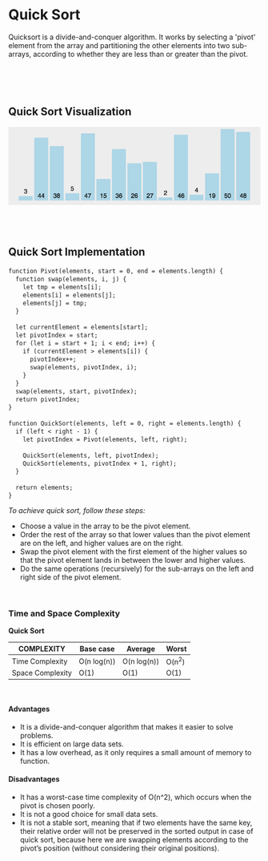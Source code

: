 # **Quick Sort**

<p>
Quicksort is a divide-and-conquer algorithm. It works by selecting a 'pivot' element from the array and partitioning the other elements into two sub-arrays, according to whether they are less than or greater than the pivot.
</p>

<br/>
<br/>
<br/>

## Quick Sort Visualization

![Quick sort gif](../public/gifs/quick-sort.gif)

<br/>
<br/>

## Quick Sort Implementation

```
function Pivot(elements, start = 0, end = elements.length) {
  function swap(elements, i, j) {
    let tmp = elements[i];
    elements[i] = elements[j];
    elements[j] = tmp;
  }

  let currentElement = elements[start];
  let pivotIndex = start;
  for (let i = start + 1; i < end; i++) {
    if (currentElement > elements[i]) {
      pivotIndex++;
      swap(elements, pivotIndex, i);
    }
  }
  swap(elements, start, pivotIndex);
  return pivotIndex;
}

function QuickSort(elements, left = 0, right = elements.length) {
  if (left < right - 1) {
    let pivotIndex = Pivot(elements, left, right);

    QuickSort(elements, left, pivotIndex);
    QuickSort(elements, pivotIndex + 1, right);
  }

  return elements;
}
```

_To achieve quick sort, follow these steps:_

- Choose a value in the array to be the pivot element.
- Order the rest of the array so that lower values than the pivot element are on the left, and higher values are on the right.
- Swap the pivot element with the first element of the higher values so that the pivot element lands in between the lower and higher values.
- Do the same operations (recursively) for the sub-arrays on the left and right side of the pivot element.

<br />

### Time and Space Complexity

**Quick Sort**

| COMPLEXITY       | Base case   | Average     | Worst            |
| ---------------- | ----------- | ----------- | ---------------- |
| Time Complexity  | O(n log(n)) | O(n log(n)) | O(n<sup>2</sup>) |
| Space Complexity | O(1)        | O(1)        | O(1)             |

<br />

#### Advantages

- It is a divide-and-conquer algorithm that makes it easier to solve problems.
- It is efficient on large data sets.
- It has a low overhead, as it only requires a small amount of memory to function.

#### Disadvantages

- It has a worst-case time complexity of O(n^2), which occurs when the pivot is chosen poorly.
- It is not a good choice for small data sets.
- It is not a stable sort, meaning that if two elements have the same key, their relative order will not be preserved in the sorted output in case of quick sort, because here we are swapping elements according to the pivot’s position (without considering their original positions).
